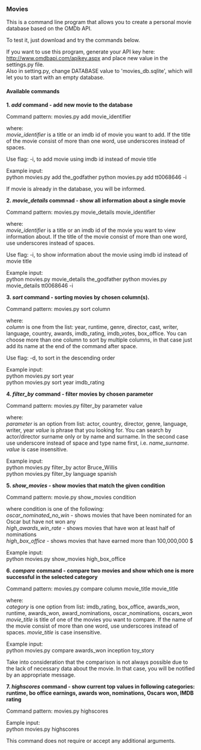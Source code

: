 ### Movies

This is a command line program that allows you to create a personal movie database based on the OMDb API.  

To test it, just download and try the commands below.

If you want to use this program, generate your API key here: http://www.omdbapi.com/apikey.aspx and place new value in the settings.py file.  
Also in setting.py, change DATABASE value to 'movies_db.sqlite', which will let you to start with an empty database.

#### Available commands

**1. _add_ command - add new movie to the database**
 
 Command pattern: movies.py add movie_identifier
 
 where:  
  _movie_identifier_ is a title or an imdb id of movie you want to add. If the title of the movie consist of more than one word, use underscores instead of spaces.
 
 Use flag: -i, to add movie using imdb id instead of movie title
 
 Example input:  
 python movies.py add the_godfather
 python movies.py add tt0068646 -i
 
 If movie is already in the database, you will be informed.
 

**2. _movie_details_ commnad - show all information about a single movie**

 Command pattern: movies.py movie_details movie_identifier
 
 where:  
  _movie_identifier_ is a title or an imdb id of the movie you want to view information about. If the title of the movie consist of more than one word, use underscores instead of spaces.

 Use flag: -i, to show information about the movie using imdb id instead of movie title
 
 Example input:  
 python movies.py movie_details the_godfather
 python movies.py movie_details tt0068646 -i
  

**3. _sort_ command - sorting movies by chosen column(s).**

Command pattern: movies.py sort column

where:  
 _column_ is one from the list: year, runtime, genre, director, cast, writer, language, country, awards, imdb_rating, imdb_votes, box_office. You can choose more than one column to sort by multiple columns, in that case just add its name at the end of the command after space.

 Use flag: -d, to sort in the descending order
 
 Example input:  
 python movies.py sort year  
 python movies.py sort year imdb_rating
 
 
 **4. _filter_by_ command - filter movies by chosen parameter**
 
 Command pattern: movies.py filter_by parameter value  
 
 where:  
 _parameter_ is an option from list: actor, country, director, genre, language, writer, year
 _value_ is phrase that you looking for. You can search by actor/director surname only or by name and surname. In the second case use underscore instead of space and type name first, i.e. _name_surname_. _value_ is case insensitive.
 
 Example input:  
 python movies.py filter_by actor Bruce_Willis  
 python movies.py filter_by language spanish


**5. _show_movies_ - show movies that match the given condition**
 
 Command pattern: movie.py show_movies condition
 
 where condition is one of the following:  
 _oscar_nominated_no_win_ - shows movies that have been nominated for an Oscar but have not won any  
 _high_awards_win_rate_ - shows movies that have won at least half of nominations  
 _high_box_office_ - shows movies that have earned more than 100,000,000 $
 
 Example input:  
 python movies.py show_movies high_box_office
 
 
 **6. _compare_ command - compare two movies and show which one is more successful in the selected category**
 
 Command pattern: movies.py compare column movie_title movie_title
 
 where:  
  _category_ is one option from list: imdb_rating, box_office, awards_won, runtime, awards_won, award_nominations, oscar_nominations, oscars_won
 _movie_title_ is title of one of the movies you want to compare. If the name of the movie consist of more than one word, use underscores instead of spaces. _movie_title_ is case insensitive.  
 
  Example input:  
 python movies.py compare awards_won inception toy_story
 
 Take into consideration that the comparison is not always possible due to the lack of necessary data about the movie. In that case, you will be notified by an appropriate message.
 
 
 **7. _highscores_ command - show current top values in following categories: runtime, bo office earnings, awards won, nominations, Oscars won, IMDB rating**
 
  Command pattern: movies.py highscores
  
  Eample input:  
  python movies.py highscores
  
  This command does not require or accept any additional arguments.
  
